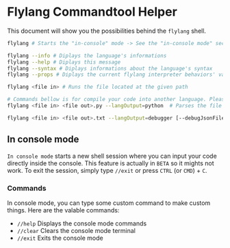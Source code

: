 # Flylang Commandtool Helper

This document will show you the possibilities behind the `flylang` shell.

```bash
flylang # Starts the "in-console" mode -> See the "in-console mode" section for more informations

flylang --info # Diplays the language's informations
flylang --help # Diplays this message
flylang --syntax # Diplays informations about the language's syntax
flylang --props # Diplays the current flylang interpreter behaviors' value

flylang <file in> # Runs the file located at the given path

# Commands bellow is for compile your code into another language. Please note that may not work as it is not the first priority of the language
flylang <file in> <file out>.py --langOutput=python  # Parses the file located at the first given path and try to compile it in python code and save the result in the second given path

flylang <file in> <file out>.txt --langOutput=debugger [--debugJsonFile=<fichier>.json] # Debugger mode
```

## In console mode

`In console mode` starts a new shell session where you can input your code directly inside the console.
This feature is actually in `BETA` so it mights not work.
To exit the session, simply type `//exit` or press `CTRL` (or `CMD`) + `C`.

### Commands

In console mode, you can type some custom command to make custom things.
Here are the valable commands:

- `//help` Displays the console mode commands
- `//clear` Clears the console mode terminal
- `//exit` Exits the console mode

